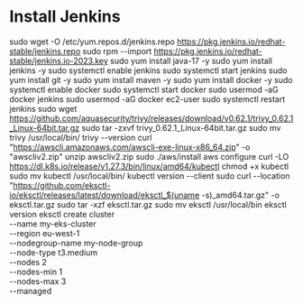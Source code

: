 # Install Jenkins
sudo wget -O /etc/yum.repos.d/jenkins.repo     https://pkg.jenkins.io/redhat-stable/jenkins.repo
sudo rpm --import https://pkg.jenkins.io/redhat-stable/jenkins.io-2023.key
sudo yum install java-17 -y
sudo yum install jenkins -y
sudo systemctl enable jenkins
sudo systemctl start jenkins
sudo yum install git -y
sudo yum install maven -y
sudo yum install docker -y
sudo systemctl enable docker
sudo systemctl start docker
sudo usermod -aG docker jenkins
sudo usermod -aG docker ec2-user
sudo systemctl restart jenkins
sudo wget https://github.com/aquasecurity/trivy/releases/download/v0.62.1/trivy_0.62.1_Linux-64bit.tar.gz
sudo tar -zxvf trivy_0.62.1_Linux-64bit.tar.gz
sudo mv trivy /usr/local/bin/
trivy --version
curl "https://awscli.amazonaws.com/awscli-exe-linux-x86_64.zip" -o "awscliv2.zip"
unzip awscliv2.zip
sudo ./aws/install
aws configure
curl -LO https://dl.k8s.io/release/v1.27.3/bin/linux/amd64/kubectl
chmod +x kubectl
sudo mv kubectl /usr/local/bin/
kubectl version --client
sudo curl --location "https://github.com/eksctl-io/eksctl/releases/latest/download/eksctl_$(uname -s)_amd64.tar.gz" -o eksctl.tar.gz
sudo tar -xzf eksctl.tar.gz
sudo mv eksctl /usr/local/bin
eksctl version
eksctl create cluster \
  --name my-eks-cluster \
  --region eu-west-1 \
  --nodegroup-name my-node-group \
  --node-type t3.medium \
  --nodes 2 \
  --nodes-min 1 \
  --nodes-max 3 \
  --managed

